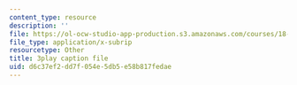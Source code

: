 ```yaml
---
content_type: resource
description: ''
file: https://ol-ocw-studio-app-production.s3.amazonaws.com/courses/18-02sc-multivariable-calculus-fall-2010/d6c37ef2dd7f054e5db5e58b817fedae_6T13yRjtd-o.srt
file_type: application/x-subrip
resourcetype: Other
title: 3play caption file
uid: d6c37ef2-dd7f-054e-5db5-e58b817fedae
---
```

